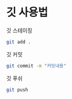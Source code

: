 # 깃 사용법

깃 스테이징

```bash
git add .
```

깃 커밋

```bash
git commit -m "커밋내용"
```

깃 푸쉬

```bash
git push
```
